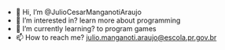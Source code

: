 - 👋 Hi, I’m @JulioCesarManganotiAraujo
- 👀 I’m interested in? learn more about programming
- 🌱 I’m currently learning? to program games
- 📫 How to reach me? julio.manganoti.araujo@escola.pr.gov.br 

<!---
JulioCesarManganotiAraujo/JulioCesarManganotiAraujo is a ✨ special ✨ repository because its `README.md` (this file) appears on your GitHub profile.
You can click the Preview link to take a look at your changes.
--->
